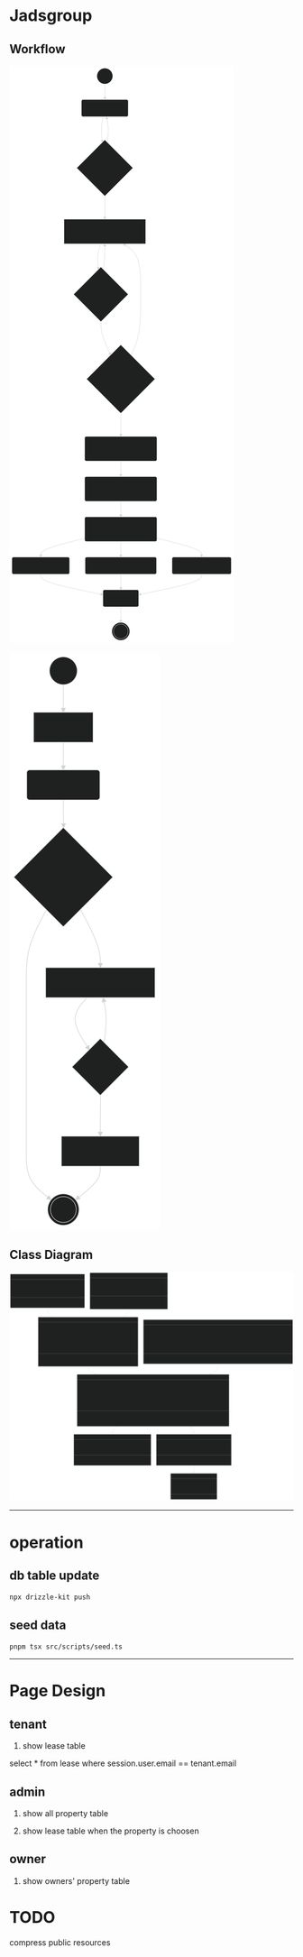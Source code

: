 # Jadsgroup

## Workflow

![](./docs/imgs/FlowChart_rent.svg)

![](./docs/imgs/FlowChart_repair.svg)

## Class Diagram

![](./docs/imgs/classDiagram.svg)

---

# operation

## db table update

    npx drizzle-kit push


## seed data

    pnpm tsx src/scripts/seed.ts

---

# Page Design

## tenant

1. show lease table

select * from lease where session.user.email == tenant.email

## admin

1. show all property table

2. show lease table when the property is choosen

## owner

1. show owners' property table

# TODO

compress public resources 